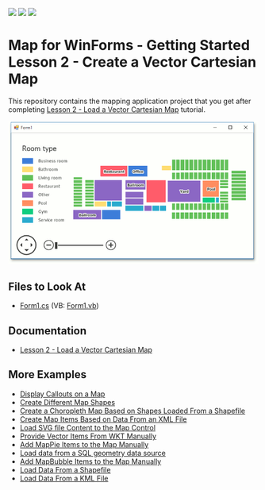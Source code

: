 <!-- default badges list -->
![](https://img.shields.io/endpoint?url=https://codecentral.devexpress.com/api/v1/VersionRange/128576896/14.2.3%2B)
[![](https://img.shields.io/badge/Open_in_DevExpress_Support_Center-FF7200?style=flat-square&logo=DevExpress&logoColor=white)](https://supportcenter.devexpress.com/ticket/details/T171499)
[![](https://img.shields.io/badge/📖_How_to_use_DevExpress_Examples-e9f6fc?style=flat-square)](https://docs.devexpress.com/GeneralInformation/403183)
<!-- default badges end -->

# Map for WinForms - Getting Started Lesson 2 - Create a Vector Cartesian Map

This repository contains the mapping application project that you get after completing [Lesson 2 - Load a Vector Cartesian Map](https://docs.devexpress.com/WindowsForms/17684/controls-and-libraries/map-control/getting-started/lesson-2-load-a-vector-cartesian-map) tutorial.

![Resulting map](Images/resulting-map.png)

## Files to Look At

* [Form1.cs](./CS/WinForms_MapControl_Lesson2/Form1.Designer.cs) (VB: [Form1.vb](./VB/WinForms_MapControl_Lesson2/Form1.Designer.vb))

## Documentation

* [Lesson 2 - Load a Vector Cartesian Map](https://docs.devexpress.com/WindowsForms/17684/controls-and-libraries/map-control/getting-started/lesson-2-load-a-vector-cartesian-map)

## More Examples

* [Display Callouts on a Map](https://github.com/DevExpress-Examples/winforms-map-show-callouts)
* [Create Different Map Shapes](https://github.com/DevExpress-Examples/winforms-map-create-different-map-shapes)
* [Create a Choropleth Map Based on Shapes Loaded From a Shapefile](https://github.com/DevExpress-Examples/winforms-map-create-choropleth-map-based-on-shapefile)
* [Create Map Items Based on Data From an XML File](https://github.com/DevExpress-Examples/winforms-map-bind-to-xml-data)
* [Load SVG file Content to the Map Control](https://github.com/DevExpress-Examples/winforms-map-load-svg-file-data)
* [Provide Vector Items From WKT Manually](https://github.com/DevExpress-Examples/how-to-manually-provide-vector-items-from-wkt-t222638)
* [Add MapPie Items to the Map Manually](https://github.com/DevExpress-Examples/how-to-manually-add-mappie-items-to-the-map-t116241)
* [Load data from a SQL geometry data source](https://github.com/DevExpress-Examples/how-to-load-data-from-a-sql-geometry-data-source-t175898)
* [Add MapBubble Items to the Map Manually](https://github.com/DevExpress-Examples/how-to-manually-add-mapbubble-items-to-the-map-t116230)
* [Load Data From a Shapefile](https://github.com/DevExpress-Examples/how-to-load-data-from-a-shapefile-t155190)
* [Load Data From a KML File](https://github.com/DevExpress-Examples/how-to-load-data-from-a-kml-file-t140303)
